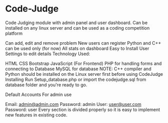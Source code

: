 # Code-Judge
Code Judging module with admin panel and user dashboard. Can be installed on any linux server and can be used as a coding competition platform

Can add, edit and remove problem
New users can register
Python and C++ can be used only (for now)
All stats on dashboard
Easy to Install
User Settings to edit details
Technology Used:

HTML CSS Bootstrap JavaScript (For Frontend)
PHP for handling forms and connecting to Database
MySQL for database
NOTE: C++ compiler and Python should be installed on the Linux server first before using CodeJudge
Installing
Run Setup_database.php or import the codejudge.sql from database folder and you're ready to go.

Default Accounts
For admin use

Email: admin@admin.com Password: admin
User: user@user.com Password: user
Every section is divided properly so it is easy to implement new features in existing code.

